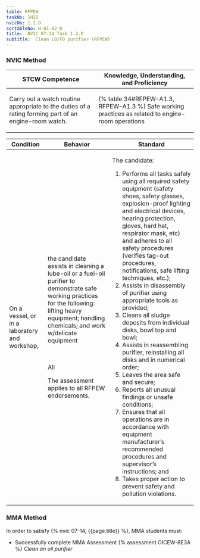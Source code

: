 ```yaml
---
table: RFPEW
taskNo: 1H2D
nvicNo: 1.2.D 
sortableNo: H-01-02-D
title:  NVIC 07-14 Task 1.2.D 
subtitle:  Clean LO/FO purifier (RFPEW)
---
```






### NVIC Method

<a style="display:none;" onclick="togglevisibility('nvic_methods')" >Show NVIC method.</a>

<div id='nvic_methods' class='show'>

<table>
<thead>
<tr>
<th class='forty'> STCW Competence </th>
<th class='sixty'> Knowledge, Understanding, and Proficiency </th>
</tr>
</thead>

<tbody>
<tr><td markdown='1'>

Carry out a watch routine appropriate to the duties of a rating forming part of an engine-room watch.

</td><td markdown='1'>

{% table 34#RFPEW-A1.3, RFPEW-A1.3 %} Safe working practices as related to engine-room operations

</td></tr>


</tbody>
</table>


<table>
<thead>
<tr><th class='twenty'>  Condition </th><th class='twenty'> Behavior </th><th  class='sixty'>Standard </th></tr>
</thead>
<tbody >



<tr><td markdown='1'>

On a vessel, or in a laboratory and workshop,

</td><td markdown='1'>

the candidate assists in cleaning a lube-oil or a fuel-oil purifier to demonstrate safe working practices for the following: lifting heavy equipment; handling chemicals; and work w/delicate equipment

<br>

<div class="tooltip" markdown='1'>

All

The assessment applies to all RFPEW endorsements.

</div>


</td><td markdown='1'>

The candidate:

1. Performs all tasks safely using all required safety equipment (safety shoes, safety glasses, explosion-proof lighting and electrical devices, hearing protection, gloves, hard hat, respirator mask, etc) and adheres to all safety procedures (verifies tag-out procedures, notifications, safe lifting techniques, etc.);
2. Assists in disassembly of purifier using appropriate tools as provided;
3. Cleans all sludge deposits from individual disks, bowl top and bowl;
4. Assists in reassembling purifier, reinstalling all disks and in numerical order;
5. Leaves the area safe and secure;
6. Reports all unusual findings or unsafe conditions;
7. Ensures that all operations are in accordance with equipment manufacturer’s recommended procedures and supervisor’s instructions; and
8. Takes proper action to prevent safety and pollution violations.

</td></tr>
</tbody>
</table>
</div>


### MMA Method

In order to satisfy  {% nvic 07-14, {{page.title}}  %}, MMA students must:

* Successfully complete MMA Assessment {% assessment OICEW-8E3A %} *Clean an oil purifier*